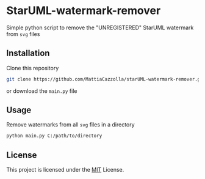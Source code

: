 # StarUML-watermark-remover

Simple python script to remove the "UNREGISTERED" StarUML watermark from <code>svg</code> files

## Installation
Clone this repository
```bash
git clone https://github.com/MattiaCazzolla/starUML-watermark-remover.git
```
or download the <code>main.py</code> file
##  Usage
Remove watermarks from all <code>svg</code> files in a directory
```bash
python main.py C:/path/to/directory
```
## License
This project is licensed under the [MIT](LICENSE) License.
